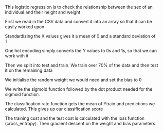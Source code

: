 
This logistic regression is to check the relationship between the sex of an individual and their height and weight

First we read in the CSV data and convert it into an array so that it can be easily worked upon

Standardizing the X values gives it a mean of 0 and a standard deviation of 1

One hot encoding simply converts the Y values to 0s and 1s, so that we can work with it

Then we split into test and train. We train over 70% of the data and then test it on the remaining data

We initialise the random weight we would need and set the bias to 0
 
We write the sigmoid function followed by the dot product needed for the sigmoid function.

The classification rate function gets the mean of Ytrain and predictions we calculated.
This gives up our classification score

The training cost and the test cost is calculated with the loss function (cross_entropy).
Then gradient descent on the weight and bias parameters.



 
